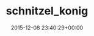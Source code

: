 ---
title:		"schnitzel_konig"
mediatype:		"upload"
description:		"TBC"
date:		"2015-12-08 23:40:29+00:00"
album:		"experimental"
filename:		"schnitzel-konig.md"
series:		""
cl_public_id:		"experimental/schnitzel_konig"
cl_version:		1497004420
format:		"tiff"
bytes:		5510528
width:		2560
height:		1440
exposure_mode:		"Auto"
program:		"Aperture-priority AE"
aperture:		undefined
focal_length:		"24.0 mm"
iso:		"200"
shutter_speed:		undefined
metering:		"Spot"
flash:		"Off, Did not fire"
white_balance:		"Manual"
colour_temp:		"-10.0"
has_crop:		"No"
orientation:		"Horizontal (normal)"
camera_model:		"NIKON D800"
lens_info:		"No lens info"
artist:		"No artist info"
x_resolution:		"72"
y_resolution:		"72"
---